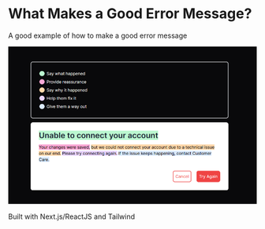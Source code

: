 # What Makes a Good Error Message?

A good example of how to make a good error message

![Example](public/example.PNG)

Built with Next.js/ReactJS and Tailwind